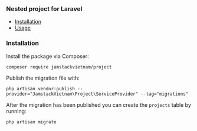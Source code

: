 ### Nested project for Laravel

- [Installation](#installation)
- [Usage](#usage)

### Installation

Install the package via Composer:

```
composer require jamstackvietnam/project
```

Publish the migration file with:

```
php artisan vendor:publish --provider="JamstackVietnam\Project\ServiceProvider" --tag="migrations"
```

After the migration has been published you can create the `projects` table by running:

```
php artisan migrate
```
